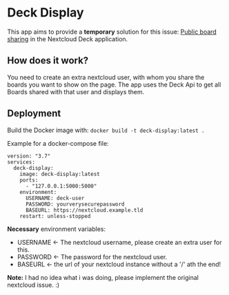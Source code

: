 # Deck Display

This app aims to provide a **temporary** solution for this issue: [Public board sharing](https://github.com/nextcloud/deck/issues/14) in the Nextcloud Deck application.

## How does it work?

You need to create an extra nextcloud user, with whom you share the boards you want to show on the page. The app uses the Deck Api to get all Boards shared with that user and displays them.

## Deployment

Build the Docker image with: ```docker build -t deck-display:latest .```

Example for a docker-compose file:
```
version: "3.7"
services:
  deck-display:
    image: deck-display:latest
    ports:
      - "127.0.0.1:5000:5000"
    environment:
      USERNAME: deck-user
      PASSWORD: yourverysecurepassword
      BASEURL: https://nextcloud.example.tld  
    restart: unless-stopped

```

**Necessary** environment variables:

- USERNAME <- The nextcloud username, please create an extra user for this.
- PASSWORD <- The password for the nextcloud user.
- BASEURL <- the url of your nextcloud instance without a '/' ath the end!

**Note:** I had no idea what i was doing, please implement the original nextcloud issue. :)
